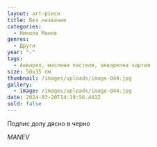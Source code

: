 ```yaml
---
layout: art-piece
title: Без название
categories:
  - Никола Манев
genres:
  - Други
year: "-"
tags:
  - Акварел, маслени пастели, акварелна хартия
size: 50х35 см
thumbnail: /images/uploads/image-044.jpg
gallery:
  - image: /images/uploads/image-044.jpg
date: 2024-03-20T14:19:56.441Z
sold: false
---
```

Подпис долу дясно в черно 

*MANEV*

